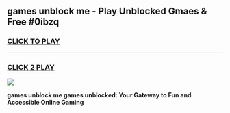 
## games unblock me - Play Unblocked Gmaes & Free #0ibzq
<h3>
<a href="https://news.freeplayer.one?title=games_unblock_me&ref=24F">CLICK TO PLAY</a></h3>
<hr>

<h3>
<a href="https://news.freeplayer.one?title=games_unblock_me&ref=24F">CLICK 2 PLAY</a>
  
</h3>

<a href="https://news.freeplayer.one?title=games_unblock_me&ref=24F/"><img src="https://clearcache.store/games.png"></a>


**games unblock me games unblocked: Your Gateway to Fun and Accessible Online Gaming**
